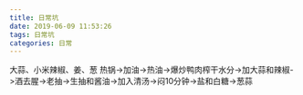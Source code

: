 ```yaml
---
title: 日常坑
date: 2019-06-09 11:53:26
tags: 日常坑
categories: 日常
---
```

大蒜、小米辣椒、姜、葱
热锅->加油->热油->爆炒鸭肉榨干水分->加大蒜和辣椒->酒去腥->老抽->生抽和酱油->加入清汤->闷10分钟->盐和白糖->葱蒜 